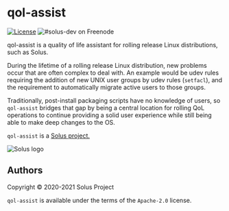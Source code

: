 # qol-assist

[![License](https://img.shields.io/badge/License-Apache%202.0-lightgrey.svg)](https://www.apache.org/licenses/LICENSE-2.0.html)
![#solus-dev on Freenode](https://img.shields.io/badge/freenode-%23solus--dev-28C)

qol-assist is a quality of life assistant for rolling release Linux distributions, such as Solus.

During the lifetime of a rolling release Linux distribution, new problems occur that are often
complex to deal with. An example would be udev rules requiring the addition of new UNIX user groups
by udev rules (`setfacl`), and the requirement to automatically migrate active users to those
groups.

Traditionally, post-install packaging scripts have no knowledge of users, so `qol-assist`
bridges that gap by being a central location for rolling QoL operations to continue
providing a solid user experience while still being able to make deep changes to the OS.

`qol-assist` is a [Solus project.](https://getsol.us/)

![Solus logo](https://build.getsol.us/logo.png)

## Authors

Copyright © 2020-2021 Solus Project

`qol-assist` is available under the terms of the `Apache-2.0` license.
